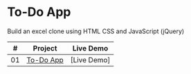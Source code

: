 # To-Do App

Build an excel clone using HTML CSS and JavaScript (jQuery)


|  #  | Project                                                                                                                     | Live Demo                                                                         |
| :-: | --------------------------------------------------------------------------------------------------------------------------- | --------------------------------------------------------------------------------- |
| 01  | [To-Do App](https://naman546.github.io/excelclone/)                                                                  | [Live Demo]             |

